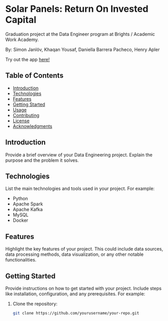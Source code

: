 # Solar Panels: Return On Invested Capital

Graduation project at the Data Engineer program at Brights / Academic Work Academy.

By: Simon Janlöv, Khaqan Yousaf, Daniella Barrera Pacheco, Henry Apler

Try out the app <a href="https://solar-panels-roi-v2.onrender.com/" target="_blank">here!</a>

## Table of Contents

- [Introduction](#introduction)
- [Technologies](#technologies)
- [Features](#features)
- [Getting Started](#getting-started)
- [Usage](#usage)
- [Contributing](#contributing)
- [License](#license)
- [Acknowledgments](#acknowledgments)

## Introduction

Provide a brief overview of your Data Engineering project. Explain the purpose and the problem it solves.

## Technologies

List the main technologies and tools used in your project. For example:

- Python
- Apache Spark
- Apache Kafka
- MySQL
- Docker

## Features

Highlight the key features of your project. This could include data sources, data processing methods, data visualization, or any other notable functionalities.

## Getting Started

Provide instructions on how to get started with your project. Include steps like installation, configuration, and any prerequisites. For example:

1. Clone the repository:
   ```bash
   git clone https://github.com/yourusername/your-repo.git
